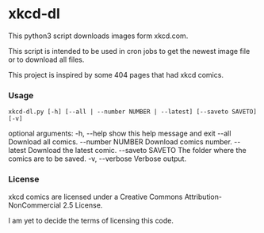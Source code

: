 xkcd-dl
=======

This python3 script downloads images form xkcd.com.

This script is intended to be used in cron jobs to get the newest image file or to download all files.

This project is inspired by some 404 pages that had xkcd comics.

### Usage

`xkcd-dl.py [-h] [--all | --number NUMBER | --latest] [--saveto SAVETO] [-v]`

optional arguments:
  -h, --help       show this help message and exit
  --all            Download all comics.
  --number NUMBER  Download comics number.
  --latest         Download the latest comic.
  --saveto SAVETO  The folder where the comics are to be saved.
  -v, --verbose    Verbose output.

### License
xkcd comics are licensed under a Creative Commons Attribution-NonCommercial 2.5 License.

I am yet to decide the terms of licensing this code.